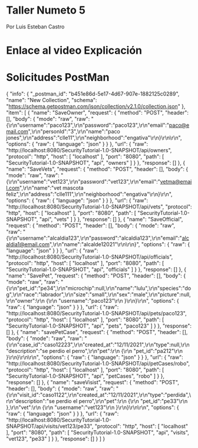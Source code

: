 # Taller Numeto 5

Por Luis Esteban Castro

# Enlace al video Explicación

# Solicitudes PostMan
{
	"info": {
		"_postman_id": "b451e86d-5e17-4d67-907e-1882125c0289",
		"name": "New Collection",
		"schema": "https://schema.getpostman.com/json/collection/v2.1.0/collection.json"
	},
	"item": [
		{
			"name": "SaveOwner",
			"request": {
				"method": "POST",
				"header": [],
				"body": {
					"mode": "raw",
					"raw": "{\r\n\"username\":\"paco123\",\r\n\"password\":\"paco123\",\r\n\"email\":\"paco@email.com\",\r\n\"personId\":\"3\",\r\n\"name\":\"paco jones\",\r\n\"address\":\"clle11\",\r\n\"neighborhood\":\"engativa\"\r\n}\r\n\r\n",
					"options": {
						"raw": {
							"language": "json"
						}
					}
				},
				"url": {
					"raw": "http://localhost:8080/SecurityTutorial-1.0-SNAPSHOT/api/owners",
					"protocol": "http",
					"host": [
						"localhost"
					],
					"port": "8080",
					"path": [
						"SecurityTutorial-1.0-SNAPSHOT",
						"api",
						"owners"
					]
				}
			},
			"response": []
		},
		{
			"name": "SaveVets",
			"request": {
				"method": "POST",
				"header": [],
				"body": {
					"mode": "raw",
					"raw": "{\r\n\"username\":\"vet123\",\r\n\"password\":\"vet123\",\r\n\"email\":\"vetma@email.com\",\r\n\"name\":\"vet mascota feliz\",\r\n\"address\":\"clle111\",\r\n\"neighborhood\":\"engativa\"\r\n}\r\n",
					"options": {
						"raw": {
							"language": "json"
						}
					}
				},
				"url": {
					"raw": "http://localhost:8080/SecurityTutorial-1.0-SNAPSHOT/api/vets",
					"protocol": "http",
					"host": [
						"localhost"
					],
					"port": "8080",
					"path": [
						"SecurityTutorial-1.0-SNAPSHOT",
						"api",
						"vets"
					]
				}
			},
			"response": []
		},
		{
			"name": "SaveOfficial",
			"request": {
				"method": "POST",
				"header": [],
				"body": {
					"mode": "raw",
					"raw": "{\r\n\"username\":\"alcaldia123\",\r\n\"password\":\"alcaldia123\",\r\n\"email\":\"alcaldia1@email.com\",\r\n\"name\":\"alcalde12021\"\r\n\r\n}",
					"options": {
						"raw": {
							"language": "json"
						}
					}
				},
				"url": {
					"raw": "http://localhost:8080/SecurityTutorial-1.0-SNAPSHOT/api/officials",
					"protocol": "http",
					"host": [
						"localhost"
					],
					"port": "8080",
					"path": [
						"SecurityTutorial-1.0-SNAPSHOT",
						"api",
						"officials"
					]
				}
			},
			"response": []
		},
		{
			"name": "SavePet",
			"request": {
				"method": "POST",
				"header": [],
				"body": {
					"mode": "raw",
					"raw": "{\r\n\"pet_id\":\"pe34\",\r\n\"microchip\":null,\r\n\"name\":\"lulu\",\r\n\"species\":\"dog\",\r\n\"race\":\"labrador\",\r\n\"size\":\"small\",\r\n\"sex\":\"male\",\r\n\"picture\":null,\r\n\"owner\":\r\n    {\r\n    \"username\":\"paco123\"\r\n    }\r\n}\r\n",
					"options": {
						"raw": {
							"language": "json"
						}
					}
				},
				"url": {
					"raw": "http://localhost:8080/SecurityTutorial-1.0-SNAPSHOT/api/pets/paco123",
					"protocol": "http",
					"host": [
						"localhost"
					],
					"port": "8080",
					"path": [
						"SecurityTutorial-1.0-SNAPSHOT",
						"api",
						"pets",
						"paco123"
					]
				}
			},
			"response": []
		},
		{
			"name": "savePetCase",
			"request": {
				"method": "POST",
				"header": [],
				"body": {
					"mode": "raw",
					"raw": "{\r\n\"case_id\":\"caso12223\",\r\n\"created_at\":\"12/11/2021\",\r\n\"type\":null,\r\n\"description\":\"se perdio el perro\",\r\n\"pet\":\r\n    {\r\n    \"pet_id\":\"pa212\"\r\n    }\r\n}\r\n\r\n",
					"options": {
						"raw": {
							"language": "json"
						}
					}
				},
				"url": {
					"raw": "http://localhost:8080/SecurityTutorial-1.0-SNAPSHOT/api/petCases/robo",
					"protocol": "http",
					"host": [
						"localhost"
					],
					"port": "8080",
					"path": [
						"SecurityTutorial-1.0-SNAPSHOT",
						"api",
						"petCases",
						"robo"
					]
				}
			},
			"response": []
		},
		{
			"name": "saveVisist",
			"request": {
				"method": "POST",
				"header": [],
				"body": {
					"mode": "raw",
					"raw": "{\r\n\"visit_id\":\"caso1122\",\r\n\"created_at\":\"12/11/2021\",\r\n\"type\":\"perdida\",\r\n\"description\":\"se perdio el perro\",\r\n\"pet\":\r\n    {\r\n    \"pet_id\":\"pe33\"\r\n    },\r\n\"vet\":\r\n    {\r\n    \"username\":\"vet123\"\r\n    }\r\n}\r\n\r\n",
					"options": {
						"raw": {
							"language": "json"
						}
					}
				},
				"url": {
					"raw": "http://localhost:8080/SecurityTutorial-1.0-SNAPSHOT/api/visits/vet123/pe33",
					"protocol": "http",
					"host": [
						"localhost"
					],
					"port": "8080",
					"path": [
						"SecurityTutorial-1.0-SNAPSHOT",
						"api",
						"visits",
						"vet123",
						"pe33"
					]
				}
			},
			"response": []
		}
	]
}

